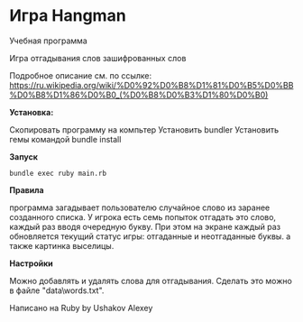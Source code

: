 # Игра Hangman

Учебная программа

Игра отгадывания слов зашифрованных слов

Подробное описание см. по ссылке:
https://ru.wikipedia.org/wiki/%D0%92%D0%B8%D1%81%D0%B5%D0%BB%D0%B8%D1%86%D0%B0_(%D0%B8%D0%B3%D1%80%D0%B0)

**Установка:**

Скопировать программу на компьтер
Установить bundler
Установить гемы командой bundle install

**Запуск**
```
bundle exec ruby main.rb
```
**Правила**

программа загадывает пользователю случайное слово из заранее созданного списка. У игрока есть семь попыток отгадать это слово, каждый раз вводя очередную букву. При этом на экране каждый раз обновляется текущий статус игры: отгаданные и неотгаданные буквы. а также картинка выселицы.

**Настройки**

Можно добавлять и удалять слова для отгадывания. Сделать это можно в файле "data\words.txt". 

Написано на Ruby by Ushakov Alexey







